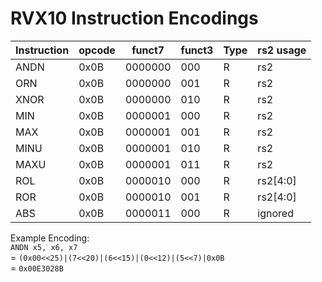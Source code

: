 # RVX10 Instruction Encodings

| Instruction | opcode | funct7   | funct3 | Type | rs2 usage |
|--------------|--------|----------|--------|------|------------|
| ANDN  | 0x0B | 0000000 | 000 | R | rs2 |
| ORN   | 0x0B | 0000000 | 001 | R | rs2 |
| XNOR  | 0x0B | 0000000 | 010 | R | rs2 |
| MIN   | 0x0B | 0000001 | 000 | R | rs2 |
| MAX   | 0x0B | 0000001 | 001 | R | rs2 |
| MINU  | 0x0B | 0000001 | 010 | R | rs2 |
| MAXU  | 0x0B | 0000001 | 011 | R | rs2 |
| ROL   | 0x0B | 0000010 | 000 | R | rs2[4:0] |
| ROR   | 0x0B | 0000010 | 001 | R | rs2[4:0] |
| ABS   | 0x0B | 0000011 | 000 | R | ignored |

Example Encoding:  
`ANDN x5, x6, x7`  
= `(0x00<<25)|(7<<20)|(6<<15)|(0<<12)|(5<<7)|0x0B`  
= `0x00E3028B`
